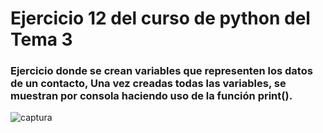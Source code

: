 # Ejercicio 12 del curso de python  del Tema 3

### Ejercicio donde se crean variables que representen los datos de un contacto,  Una vez creadas todas las variables, se muestran por consola haciendo uso de la función print().


![captura](Ejercicio_3_1.JPG.JPG)